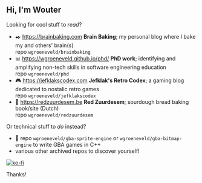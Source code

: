 ## Hi, I'm Wouter

Looking for cool stuff to _read_?

- :black_nib: https://brainbaking.com **Brain Baking**; my personal blog where I bake my and others' brain(s)<br/>repo `wgroeneveld/brainbaking`
- :bar_chart: https://wgroeneveld.github.io/phd/ **PhD work**; identifying and amplifying non-tech skills in software engineering education<br/>repo `wgroeneveld/phd`
- :video_game: https://jefklakscodex.com **Jefklak's Retro Codex**; a gaming blog dedicated to nostalic retro games<br/>repo `wgroeneveld/jefklakscodex`
- :bread: https://redzuurdesem.be **Red Zuurdesem**; sourdough bread baking book/site (Dutch)<br/>repo `wgroeneveld/redzuurdesem`

Or technical stuff to _do_ instead? 
- :sparkler: repo `wgroeneveld/gba-sprite-engine` or `wgroeneveld/gba-bitmap-engine` to write GBA games in C++
- various other archived repos to discover yourself!

[![ko-fi](https://www.ko-fi.com/img/githubbutton_sm.svg)](https://ko-fi.com/Y8Y232TK0)

Thanks!
